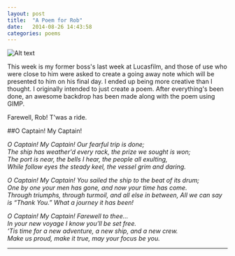 ```yaml
---
layout: post
title:  "A Poem for Rob"
date:   2014-08-26 14:43:58
categories: poems
---
```


![Alt text](http://i.imgur.com/y4xXSQ1.png "Image Unit")


This week is my former boss's last week at Lucasfilm, and those of use who were close 
to him were asked to create a going away note which will be presented to him on his final day.
I ended up being more creative than I thought.  I originally intended to just create a poem.  After
everything's been done, an awesome backdrop has been made along with the poem using GIMP.

Farewell, Rob!  T'was a ride.


##O Captain! My Captain!

*O Captain! My Captain! Our fearful trip is done;  
The ship has weather'd every rack, the prize we sought is won;  
The port is near, the bells I hear, the people all exulting,  
While follow eyes the steady keel, the vessel grim and daring.*

*O Captain! My Captain! You sailed the ship to the beat of its drum;  
One by one your men has gone, and now your time has come.  
Through triumphs, through turmoil, and all else in between, 
All we can say is “Thank You.” What a journey it has been!*

*O Captain! My Captain! Farewell to thee…  
In your new voyage I know you’ll be set free.  
‘Tis time for a new adventure, a new ship, and a new crew.  
Make us proud, make it true, may your focus be you.*


---
